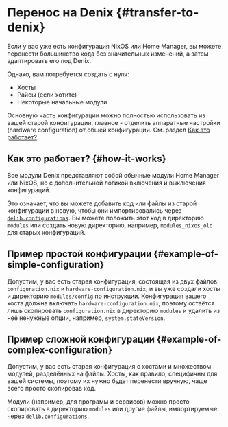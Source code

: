 # Перенос на Denix {#transfer-to-denix}
Если у вас уже есть конфигурация NixOS или Home Manager, вы можете перенести большинство кода без значительных изменений, а затем адаптировать его под Denix.

Однако, вам потребуется создать с нуля:
- Хосты
- Райсы (если хотите)
- Некоторые начальные модули

Основную часть конфигурации можно полностью использовать из вашей старой конфигурации, главное - отделить аппаратные настройки (hardware configuration) от общей конфигурации. См. раздел [Как это работает?](#how-it-works).

## Как это работает? {#how-it-works}
Все модули Denix представляют собой обычные модули Home Manager или NixOS, но с дополнительной логикой включения и выключения конфигураций.

Это означает, что вы можете добавить код или файлы из старой конфигурации в новую, чтобы они импортировались через [`delib.configurations`](/ru/configurations/introduction). Вы можете положить этот код в директорию `modules` или создать новую директорию, например, `modules_nixos_old` для старых конфигураций.

## Пример простой конфигурации {#example-of-simple-configuration}
Допустим, у вас есть старая конфигурация, состоящая из двух файлов: `configuration.nix` и `hardware-configuration.nix`, и вы уже создали хосты и директорию `modules/config` по инструкции. Конфигурация вашего хоста должна включать `hardware-configuration.nix`, поэтому остаётся лишь скопировать `configuration.nix` в директорию `modules` и удалить из неё ненужные опции, например, `system.stateVersion`.

## Пример сложной конфигурации {#example-of-complex-configuration}
Допустим, у вас есть старая конфигурация с хостами и множеством модулей, разделённых на файлы. Хосты, как правило, специфичны для вашей системы, поэтому их нужно будет перенести вручную, чаще всего просто скопировав код.

Модули (например, для программ и сервисов) можно просто скопировать в директорию `modules` или другие файлы, импортируемые через [`delib.configurations`](/ru/configurations/introduction).
